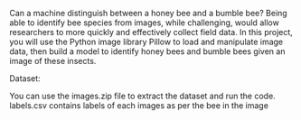 
Can a machine distinguish between a honey bee and a bumble bee? 
Being able to identify bee species from images, while challenging, would allow researchers to more quickly and effectively collect field data. In this project, you will use the Python image library Pillow to load and manipulate image data, then build a model to identify honey bees and bumble bees given an image of these insects.


Dataset:

You can use the images.zip file to extract the dataset and run the code.
labels.csv contains labels of each images as per the bee in the image
